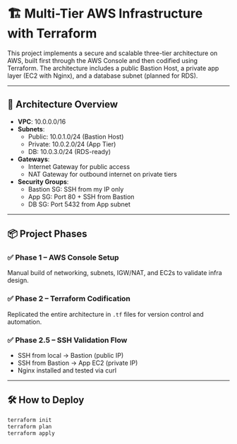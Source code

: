 # 🏗️ Multi-Tier AWS Infrastructure with Terraform

This project implements a secure and scalable three-tier architecture on AWS, built first through the AWS Console and then codified using Terraform. The architecture includes a public Bastion Host, a private app layer (EC2 with Nginx), and a database subnet (planned for RDS).

---

## 🚀 Architecture Overview

- **VPC**: 10.0.0.0/16
- **Subnets**:
  - Public: 10.0.1.0/24 (Bastion Host)
  - Private: 10.0.2.0/24 (App Tier)
  - DB: 10.0.3.0/24 (RDS-ready)
- **Gateways**:
  - Internet Gateway for public access
  - NAT Gateway for outbound internet on private tiers
- **Security Groups**:
  - Bastion SG: SSH from my IP only
  - App SG: Port 80 + SSH from Bastion
  - DB SG: Port 5432 from App subnet

---

## 📦 Project Phases

### ✅ Phase 1 – AWS Console Setup
Manual build of networking, subnets, IGW/NAT, and EC2s to validate infra design.

### ✅ Phase 2 – Terraform Codification
Replicated the entire architecture in `.tf` files for version control and automation.

### ✅ Phase 2.5 – SSH Validation Flow
- SSH from local → Bastion (public IP)
- SSH from Bastion → App EC2 (private IP)
- Nginx installed and tested via curl

---

## 🛠️ How to Deploy

```bash
terraform init
terraform plan
terraform apply
